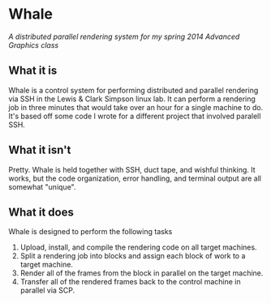 # Whale
*A distributed parallel rendering system for my spring 2014 Advanced Graphics class*

## What it is
Whale is a control system for performing distributed and parallel rendering via SSH in the Lewis & Clark Simpson linux lab. It can perform a rendering job in three minutes that would take over an hour for a single machine to do. It's based off some code I wrote for a different project that involved paralell SSH.

## What it isn't
Pretty. Whale is held together with SSH, duct tape, and wishful thinking. It works, but the code organization, error handling, and terminal output are all somewhat "unique".

## What it does
Whale is designed to perform the following tasks

1. Upload, install, and compile the rendering code on all target machines.
2. Split a rendering job into blocks and assign each block of work to a target machine.
3. Render all of the frames from the block in parallel on the target machine.
4. Transfer all of the rendered frames back to the control machine in parallel via SCP.